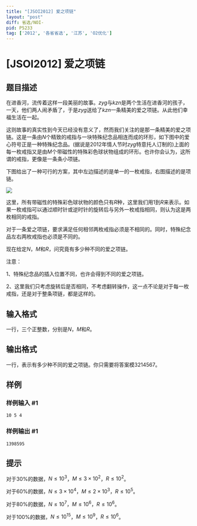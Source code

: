 ```yaml
---
title: "[JSOI2012] 爱之项链"
layout: "post"
diff: 省选/NOI-
pid: P5233
tag: ['2012', '各省省选', '江苏', 'O2优化']
---
```

# [JSOI2012] 爱之项链
## 题目描述

在进香河，流传着这样一段美丽的故事。$zyg$与$kzn$是两个生活在进香河的孩子，一天，他们两人闹矛盾了，于是$zyg$送给了$kzn$一条精美的爱之项链。从此他们幸福生活在一起。

这则故事的真实性到今天已经没有意义了，然而我们关注的是那一条精美的爱之项链。这是一条由$N$个精致的戒指与一块特殊纪念品相连而成的环形，如下图中的爱心符号正是一种特殊纪念品。(据说是$2012$年情人节时$zyg$特意托人订制的)上面的每一枚戒指又是由$M$个带磁性的特殊彩色球状物组成的环形。也许你会认为，这所谓的戒指，更像是一条条小项链。

下图给出了一种可行的方案，其中左边描述的是单一的一枚戒指，右图描述的是项链。

![](https://cdn.luogu.com.cn/upload/pic/52648.png) 

这里，所有带磁性的特殊彩色球状物的颜色只有$R$种，这里我们用$1$到$R$来表示。如果一枚戒指可以通过顺时针或逆时针的旋转后与另外一枚戒指相同，则认为这是两枚相同的戒指。 

对于一条爱之项链，要求满足任何相邻两枚戒指必须是不相同的。同时，特殊纪念品左右两枚戒指也必须是不同的。 

现在给定$N$，$M$和$R$，问究竟有多少种不同的爱之项链。 

注意： 

$1$、特殊纪念品的插入位置不同，也许会得到不同的爱之项链。
 
$2$、这里我们只考虑旋转后是否相同，不考虑翻转操作，这一点不论是对于每一枚戒指，还是对于整条项链，都是这样的。
## 输入格式

一行，三个正整数，分别是$N$，$M$和$R$。
## 输出格式

一行，表示有多少种不同的爱之项链。你只需要将答案模$3214567$。
## 样例

### 样例输入 #1
```
10 5 4
```
### 样例输出 #1
```
1398595
```
## 提示

对于$30\%$的数据，$N \leq 10^3$，$M \leq 3 \times 10^2$，$R \leq 10^2$。

对于$60\%$的数据，$N \leq 3 \times 10^4$，$M \leq 2 \times 10^3$，$R \leq 10^5$。

对于$80\%$的数据，$N \leq 10^7$，$M \leq 10^6$，$R \leq 10^6$。

对于$100\%$的数据，$N \leq 10^{15}$，$M \leq 10^9$，$R \leq 10^6$。
